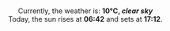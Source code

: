 <p  align="center"><br/>Currently, the weather is: <b> 10°C, <i>clear sky</i></b></br>Today, the sun rises at <b>06:42</b> and sets at <b>17:12</b>.</p>
